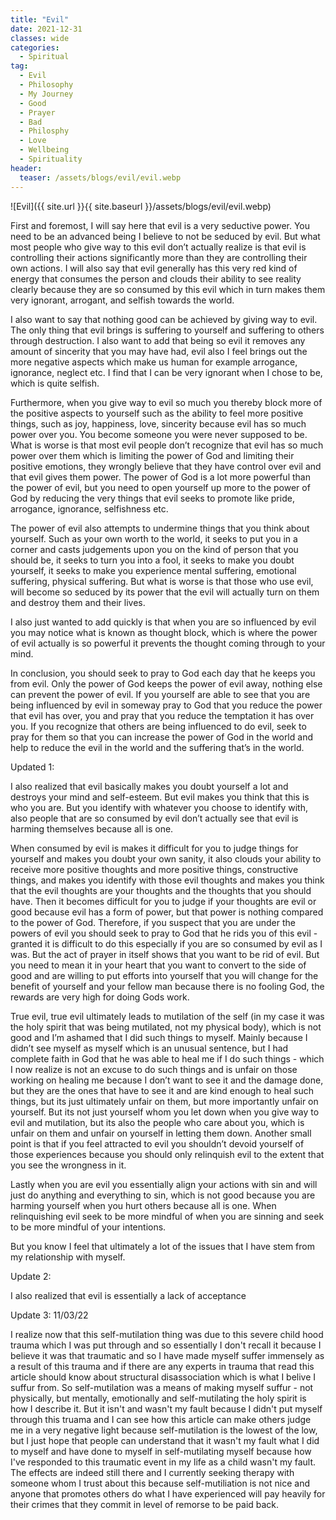 ```yaml
---
title: "Evil"
date: 2021-12-31
classes: wide
categories:
  - Spiritual
tag:
  - Evil
  - Philosophy
  - My Journey
  - Good
  - Prayer
  - Bad
  - Philosphy 
  - Love
  - Wellbeing
  - Spirituality
header: 
  teaser: /assets/blogs/evil/evil.webp
---
```


![Evil]({{ site.url }}{{ site.baseurl }}/assets/blogs/evil/evil.webp) 


First and foremost, I will say here that evil is a very seductive power. You need to be an advanced being I believe to not be seduced by evil. But what most people who give way to this evil don’t actually realize is that evil is controlling their actions significantly more than they are controlling their own actions. I will also say that evil generally has this very red kind of energy that consumes the person and clouds their ability to see reality clearly because they are so consumed by this evil which in turn makes them very ignorant, arrogant, and selfish towards the world.

I also want to say that nothing good can be achieved by giving way to evil. The only thing that evil brings is suffering to yourself and suffering to others through destruction. I also want to add that being so evil it removes any amount of sincerity that you may have had, evil also I feel brings out the more negative aspects which make us human for example arrogance, ignorance, neglect etc. I find that I can be very ignorant when I chose to be, which is quite selfish.

Furthermore, when you give way to evil so much you thereby block more of the positive aspects to yourself such as the ability to feel more positive things, such as joy, happiness, love, sincerity because evil has so much power over you. You become someone you were never supposed to be. What is worse is that most evil people don’t recognize that evil has so much power over them which is limiting the power of God and limiting their positive emotions, they wrongly believe that they have control over evil and that evil gives them power. The power of God is a lot more powerful than the power of evil, but you need to open yourself up more to the power of God by reducing the very things that evil seeks to promote like pride, arrogance, ignorance, selfishness etc.

The power of evil also attempts to undermine things that you think about yourself. Such as your own worth to the world, it seeks to put you in a corner and casts judgements upon you on the kind of person that you should be, it seeks to turn you into a fool, it seeks to make you doubt yourself, it seeks to make you experience mental suffering, emotional suffering, physical suffering. But what is worse is that those who use evil, will become so seduced by its power that the evil will actually turn on them and destroy them and their lives.

I also just wanted to add quickly is that when you are so influenced by evil you may notice what is known as thought block, which is where the power of evil actually is so powerful it prevents the thought coming through to your mind.

In conclusion, you should seek to pray to God each day that he keeps you from evil. Only the power of God keeps the power of evil away, nothing else can prevent the power of evil. If you yourself are able to see that you are being influenced by evil in someway pray to God that you reduce the power that evil has over, you and pray that you reduce the temptation it has over you. If you recognize that others are being influenced to do evil, seek to pray for them so that you can increase the power of God in the world and help to reduce the evil in the world and the suffering that’s in the world.

Updated 1:

I also realized that evil basically makes you doubt yourself a lot and destroys your mind and self-esteem. But evil makes you think that this is who you are. But you identify with whatever you choose to identify with, also people that are so consumed by evil don’t actually see that evil is harming themselves because all is one.

When consumed by evil is makes it difficult for you to judge things for yourself and makes you doubt your own sanity, it also clouds your ability to receive more positive thoughts and more positive things, constructive things, and makes you identify with those evil thoughts and makes you think that the evil thoughts are your thoughts and the thoughts that you should have. Then it becomes difficult for you to judge if your thoughts are evil or good because evil has a form of power, but that power is nothing compared to the power of God. Therefore, if you suspect that you are under the powers of evil you should seek to pray to God that he rids you of this evil - granted it is difficult to do this especially if you are so consumed by evil as I was. But the act of prayer in itself shows that you want to be rid of evil. But you need to mean it in your heart that you want to convert to the side of good and are willing to put efforts into yourself that you will change for the benefit of yourself and your fellow man because there is no fooling God, the rewards are very high for doing Gods work.

True evil, true evil ultimately leads to mutilation of the self (in my case it was the holy spirit that was being mutilated, not my physical body), which is not good and I’m ashamed that I did such things to myself. Mainly because I didn’t see myself as myself which is an unusual sentence, but I had complete faith in God that he was able to heal me if I do such things - which I now realize is not an excuse to do such things and is unfair on those working on healing me because I don’t want to see it and the damage done, but they are the ones that have to see it and are kind enough to heal such things, but its just ultimately unfair on them, but more importantly unfair on yourself. But its not just yourself whom you let down when you give way to evil and mutilation, but its also the people who care about you, which is unfair on them and unfair on yourself in letting them down. Another small point is that if you feel attracted to evil you shouldn’t devoid yourself of those experiences because you should only relinquish evil to the extent that you see the wrongness in it.

Lastly when you are evil you essentially align your actions with sin and will just do anything and everything to sin, which is not good because you are harming yourself when you hurt others because all is one. When relinquishing evil seek to be more mindful of when you are sinning and seek to be more mindful of your intentions.

But you know I feel that ultimately a lot of the issues that I have stem from my relationship with myself.

Update 2:

I also realized that evil is essentially a lack of acceptance

Update 3: 11/03/22

I realize now that this self-mutilation thing was due to this severe child hood trauma which I was put through and so essentially I don't recall it because I believe it was that traumatic and so I have made myself suffer immensely as a result of this trauma and if there are any experts in trauma that read this article should know about structural disassociation which is what I belive I suffur from. So self-mutilation was a means of making myself suffur - not physically, but mentally, emotionally and self-mutilating the holy spirit is how I describe it. But it isn't and wasn't my fault because I didn't put myself through this truama and I can see how this article can make others judge me in a very negative light because self-mutilation is the lowest of the low, but I just hope that people can understand that it wasn't my fault what I did to myself and have done to myself in self-mutilating myself because how I've responded to this traumatic event in my life as a child wasn't my fault. The effects are indeed still there and I currently seeking therapy with someone whom I trust about this because self-mutiliation is not nice and anyone that promotes others do what I have experienced will pay heavily for their crimes that they commit in level of remorse to be paid back.
